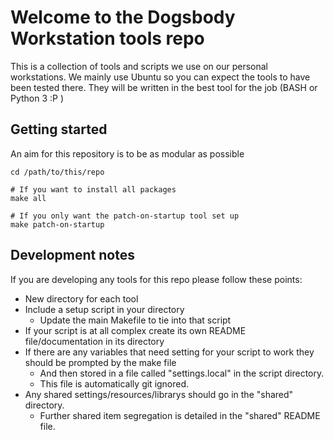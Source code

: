 Welcome to the Dogsbody Workstation tools repo
==============================================
This is a collection of tools and scripts we use on our personal workstations.
We mainly use Ubuntu so you can expect the tools to have been tested there.
They will be written in the best tool for the job (BASH or Python 3 :P )


Getting started
---------------
An aim for this repository is to be as modular as possible 

```shell
cd /path/to/this/repo

# If you want to install all packages
make all

# If you only want the patch-on-startup tool set up
make patch-on-startup
```


Development notes
-----------------
If you are developing any tools for this repo please follow these points:
* New directory for each tool
* Include a setup script in your directory 
  * Update the main Makefile to tie into that script
* If your script is at all complex create its own README file/documentation in its directory
* If there are any variables that need setting for your script to work they should be prompted by the make file
  * And then stored in a file called "settings.local" in the script directory. 
  * This file is automatically git ignored. 
* Any shared settings/resources/librarys should go in the "shared" directory. 
  * Further shared item segregation is detailed in the "shared" README file. 
  
